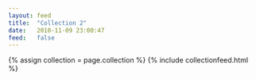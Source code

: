 ```yaml
---
layout: feed
title:  "Collection 2"
date:   2010-11-09 23:00:47
feed:   false
---
```

{% assign collection = page.collection %}
{% include collectionfeed.html %}